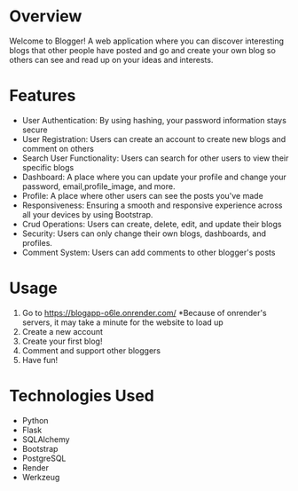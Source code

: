 # Overview
Welcome to Blogger! A web application where you can discover interesting blogs that other people have posted and go and create your own blog so others can see and read up on your ideas and interests.


# Features
* User Authentication: By using hashing, your password information stays secure
* User Registration: Users can create an account to create new blogs and comment on others
* Search User Functionality: Users can search for other users to view their specific blogs
* Dashboard: A place where you can update your profile and change your password, email,profile_image, and more.
* Profile: A place where other users can see the posts you've made
* Responsiveness: Ensuring a smooth and responsive experience across all your devices by using Bootstrap.
* Crud Operations: Users can create, delete, edit, and update their blogs
* Security: Users can only change their own blogs, dashboards, and profiles.
* Comment System: Users can add comments to other blogger's posts


# Usage
1. Go to https://blogapp-o6le.onrender.com/
  *Because of onrender's servers, it may take a minute for the website to load up
2. Create a new account
3. Create your first blog!
4. Comment and support other bloggers
5. Have fun!

# Technologies Used
* Python
* Flask
* SQLAlchemy
* Bootstrap
* PostgreSQL
* Render
* Werkzeug

